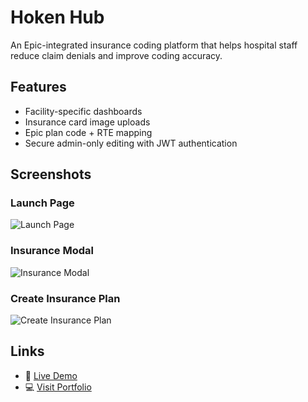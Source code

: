 # Hoken Hub

An Epic-integrated insurance coding platform that helps hospital staff reduce claim denials and improve coding accuracy.

## Features
- Facility-specific dashboards
- Insurance card image uploads
- Epic plan code + RTE mapping
- Secure admin-only editing with JWT authentication

## Screenshots

### Launch Page  
![Launch Page](https://insurance-guide-frontend.vercel.app/hoken-hub-launch-page.png)

### Insurance Modal  
![Insurance Modal](https://insurance-guide-frontend.vercel.app/hoken-hub-home-page.png)

### Create Insurance Plan  
![Create Insurance Plan](https://insurance-guide-frontend.vercel.app/hoken-hub-new-insurance.png)

## Links

- 🔗 [Live Demo](https://hokenhub.com)  
- 💻 [Visit Portfolio](https://joshuaatendidobear.com/hokenhub)  
